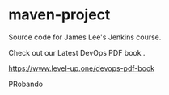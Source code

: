# maven-project
Source code for James Lee's Jenkins course.

Check out our Latest DevOps PDF book .

https://www.level-up.one/devops-pdf-book

PRobando 
